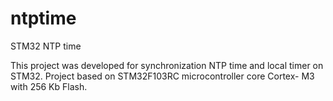 ntptime
=======

STM32 NTP time

This project was developed for synchronization NTP time and local timer on STM32. 
Project based on STM32F103RC microcontroller core Cortex- M3 with 256 Kb Flash.
